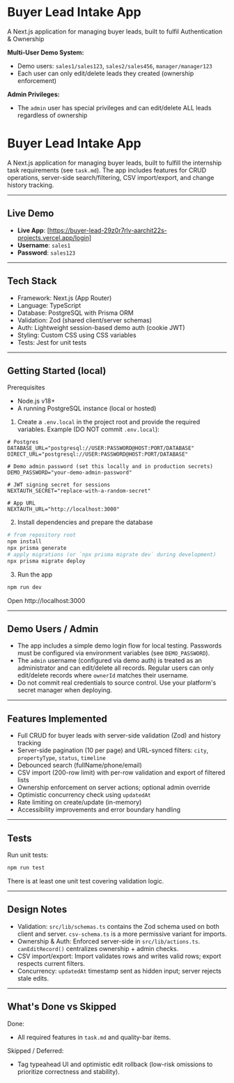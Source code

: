 # Buyer Lead Intake App

A Next.js application for managing buyer leads, built to fulfil Authentication & Ownership

**Multi-User Demo System:**
- Demo users: `sales1/sales123`, `sales2/sales456`, `manager/manager123`
- Each user can only edit/delete leads they created (ownership enforcement)

**Admin Privileges:**
- The `admin` user has special privileges and can edit/delete ALL leads regardless of ownership
# Buyer Lead Intake App

A Next.js application for managing buyer leads, built to fulfill the internship task requirements (see `task.md`). The app includes features for CRUD operations, server-side search/filtering, CSV import/export, and change history tracking.

---

## Live Demo

* **Live App**: [https://buyer-lead-29z0r7rlv-aarchit22s-projects.vercel.app/login]
* **Username**: `sales1`  
* **Password**: `sales123`  

---

## Tech Stack

- Framework: Next.js (App Router)
- Language: TypeScript
- Database: PostgreSQL with Prisma ORM
- Validation: Zod (shared client/server schemas)
- Auth: Lightweight session-based demo auth (cookie JWT)
- Styling: Custom CSS using CSS variables
- Tests: Jest for unit tests

---

## Getting Started (local)

Prerequisites

- Node.js v18+
- A running PostgreSQL instance (local or hosted)

1) Create a `.env.local` in the project root and provide the required variables. Example (DO NOT commit `.env.local`):

```env
# Postgres
DATABASE_URL="postgresql://USER:PASSWORD@HOST:PORT/DATABASE"
DIRECT_URL="postgresql://USER:PASSWORD@HOST:PORT/DATABASE"

# Demo admin password (set this locally and in production secrets)
DEMO_PASSWORD="your-demo-admin-password"

# JWT signing secret for sessions
NEXTAUTH_SECRET="replace-with-a-random-secret"

# App URL
NEXTAUTH_URL="http://localhost:3000"
```

2) Install dependencies and prepare the database

```powershell
# from repository root
npm install
npx prisma generate
# apply migrations (or `npx prisma migrate dev` during development)
npx prisma migrate deploy
```

3) Run the app

```powershell
npm run dev
```

Open http://localhost:3000

---

## Demo Users / Admin

- The app includes a simple demo login flow for local testing. Passwords must be configured via environment variables (see `DEMO_PASSWORD`).
- The `admin` username (configured via demo auth) is treated as an administrator and can edit/delete all records. Regular users can only edit/delete records where `ownerId` matches their username.
- Do not commit real credentials to source control. Use your platform's secret manager when deploying.

---

## Features Implemented

- Full CRUD for buyer leads with server-side validation (Zod) and history tracking
- Server-side pagination (10 per page) and URL-synced filters: `city`, `propertyType`, `status`, `timeline`
- Debounced search (fullName/phone/email)
- CSV import (200-row limit) with per-row validation and export of filtered lists
- Ownership enforcement on server actions; optional admin override
- Optimistic concurrency check using `updatedAt`
- Rate limiting on create/update (in-memory)
- Accessibility improvements and error boundary handling

---

## Tests

Run unit tests:

```powershell
npm run test
```

There is at least one unit test covering validation logic.

---

## Design Notes

- Validation: `src/lib/schemas.ts` contains the Zod schema used on both client and server. `csv-schema.ts` is a more permissive variant for imports.
- Ownership & Auth: Enforced server-side in `src/lib/actions.ts`. `canEditRecord()` centralizes ownership + admin checks.
- CSV import/export: Import validates rows and writes valid rows; export respects current filters.
- Concurrency: `updatedAt` timestamp sent as hidden input; server rejects stale edits.

---

## What's Done vs Skipped

Done:
- All required features in `task.md` and quality-bar items.

Skipped / Deferred:
- Tag typeahead UI and optimistic edit rollback (low-risk omissions to prioritize correctness and stability).


